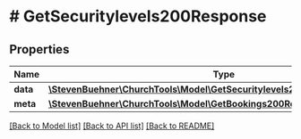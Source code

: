 # # GetSecuritylevels200Response

## Properties

Name | Type | Description | Notes
------------ | ------------- | ------------- | -------------
**data** | [**\StevenBuehner\ChurchTools\Model\GetSecuritylevels200ResponseDataInner[]**](GetSecuritylevels200ResponseDataInner.md) |  | [optional]
**meta** | [**\StevenBuehner\ChurchTools\Model\GetBookings200ResponseMeta**](GetBookings200ResponseMeta.md) |  | [optional]

[[Back to Model list]](../../README.md#models) [[Back to API list]](../../README.md#endpoints) [[Back to README]](../../README.md)
